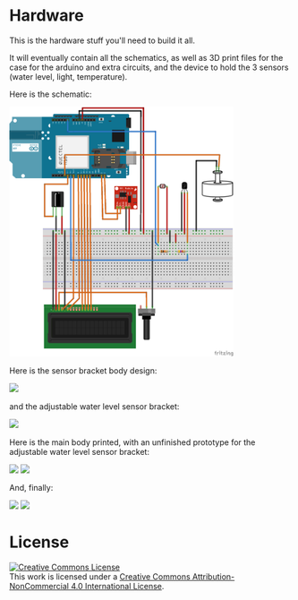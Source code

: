 # Hardware

This is the hardware stuff you'll need to build it all.

It will eventually contain all the schematics, as well as 3D print files for the case for the arduino and extra circuits, 
and the device to hold the 3 sensors (water level, light, temperature).

Here is the schematic:

<img src="https://github.com/reivaxy/aquaMonitor/blob/master/hardware/aquaMonitor.png" width="400px"/>

Here is the sensor bracket body design:

<img src="http://adgjm.eu/img/github/aquamonitorBracket.png" width="400px"/>

and the adjustable water level sensor bracket:

<img src="http://adgjm.eu/img/github/waterLevelSensorBracket.png" width="400px"/>


Here is the main body printed, with an unfinished prototype for the adjustable water level sensor bracket:

<img src="http://adgjm.eu/img/github/IMG_20150426_092020-1024.jpg" width="400px"/>

<img src="http://adgjm.eu/img/github/IMG_20150426_092107-1024.jpg" width="400px"/>

And, finally:

<img src="http://adgjm.eu/img/github/sensorBracket-1024.jpg" width="400px"/>

<img src="http://adgjm.eu/img/github/sensorBracket1-1024.jpg" width="400px"/>


# License

<a rel="license" href="http://creativecommons.org/licenses/by-nc/4.0/"><img alt="Creative Commons License" style="border-width:0" src="https://i.creativecommons.org/l/by-nc/4.0/88x31.png" /></a><br />This work is licensed under a <a rel="license" href="http://creativecommons.org/licenses/by-nc/4.0/">Creative Commons Attribution-NonCommercial 4.0 International License</a>.

